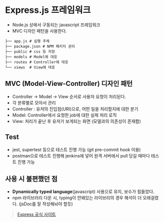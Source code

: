 # Express.js 프레임워크
- Node.js 상에서 구동되는 javascript 프레임워크
- MVC 디자인 패턴을 사용한다.

```
├── app.js # 실행 주체 
├── package.json # NPM 패키지 관리
├── public # css 등 저장
├── models # Model에 대응
├── routes # Controller에 대응
└── views  # View에 대응
```

## MVC (Model-View-Controller) 디자인 패턴
- Controller -> Model -> View 순서로 사용자 요청이 처리된다.
- 각 분류별로 모아서 관리
- Controller : 유저의 진입점(URI)으로, 어떤 일을 처리할지에 대한 분기
- Model: Controller에서 요청한 job에 대한 실제 처리 로직
- View: 처리가 끝난 후 유저가 보게되는 화면 (모델과의 의존성이 존재함)

## Test
- jest, supertest 등으로 테스트 진행 가능 (git pre-commit hook 이용)
- postman으로 테스트 진행해 jenkins에 넣어 원격 서버에서 pull 당길 때마다 테스트 진행 가능

## 사용 시 불편했던 점
- **Dynamically typed language**(javascript) 사용으로 유지, 보수가 힘들었다.
- npm 라이브러리 다운 시, typing이 안돼있는 라이브리의 경우 해석이 더 오래걸렸다. (jsDoc를 잘 작성해놔야 할듯)



> [Express 공식 사이트](https://expressjs.com/)
